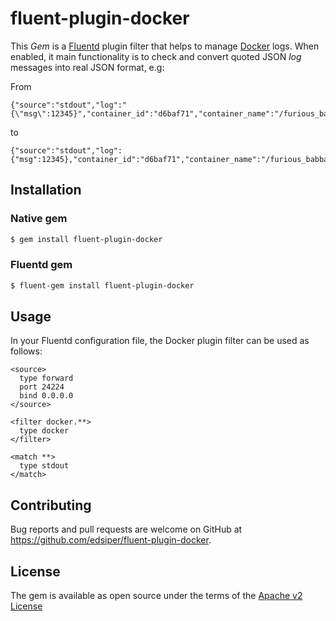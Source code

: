 # fluent-plugin-docker

This _Gem_ is a [Fluentd](http://fluentd.org) plugin filter that helps to manage [Docker](http://www.docker.com) logs. When enabled, it main functionality is to check and convert quoted JSON _log_ messages into real JSON format, e.g:

From

```
{"source":"stdout","log":"{\"msg\":12345}","container_id":"d6baf71","container_name":"/furious_babbage"}
```

to

```
{"source":"stdout","log":{"msg":12345},"container_id":"d6baf71","container_name":"/furious_babbage"}
```

## Installation

### Native gem

```bash
$ gem install fluent-plugin-docker
```

### Fluentd gem

```bash
$ fluent-gem install fluent-plugin-docker
```

## Usage

In your Fluentd configuration file, the Docker plugin filter can be used as follows:

```
<source>
  type forward
  port 24224
  bind 0.0.0.0
</source>

<filter docker.**>
  type docker
</filter>

<match **>
  type stdout
</match>
```

## Contributing

Bug reports and pull requests are welcome on GitHub at https://github.com/edsiper/fluent-plugin-docker.

## License

The gem is available as open source under the terms of the [Apache v2 License](http://www.apache.org/licenses/LICENSE-2.0)
